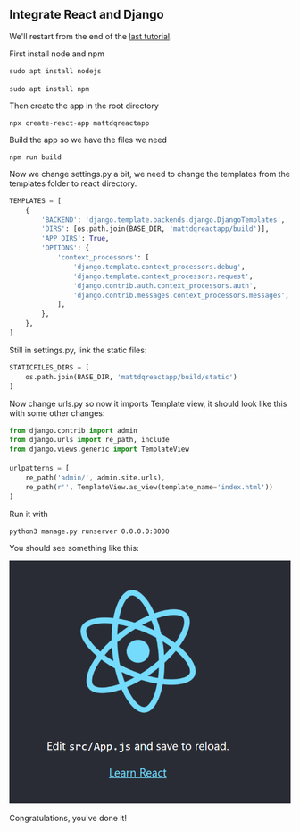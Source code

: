 
## Integrate React and Django

We'll restart from the end of the [last tutorial](https://github.com/antunesdq/django-tutorial).

First install node and npm
```
sudo apt install nodejs

sudo apt install npm
```

Then create the app in the root directory
```
npx create-react-app mattdqreactapp
```

Build the app so we have the files we need
```
npm run build
```
Now we change settings.py a bit, we need to change the templates from the templates folder to react directory.

```python
TEMPLATES = [
    {
        'BACKEND': 'django.template.backends.django.DjangoTemplates',
        'DIRS': [os.path.join(BASE_DIR, 'mattdqreactapp/build')],
        'APP_DIRS': True,
        'OPTIONS': {
            'context_processors': [
                'django.template.context_processors.debug',
                'django.template.context_processors.request',
                'django.contrib.auth.context_processors.auth',
                'django.contrib.messages.context_processors.messages',
            ],
        },
    },
]
```

Still in settings.py, link the static files:
```python
STATICFILES_DIRS = [
    os.path.join(BASE_DIR, 'mattdqreactapp/build/static')
]
```

Now change urls.py so now it imports Template view, it should look like this with some other changes:
```python
from django.contrib import admin
from django.urls import re_path, include
from django.views.generic import TemplateView

urlpatterns = [
    re_path('admin/', admin.site.urls),
    re_path(r'', TemplateView.as_view(template_name='index.html'))
]
```

Run it with 
```bash
python3 manage.py runserver 0.0.0.0:8000
```

You should see something like this:

![Sample Website](images/0.png)

Congratulations, you've done it!
